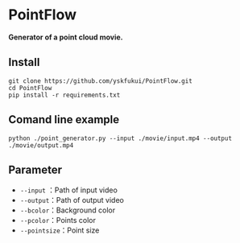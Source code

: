 # PointFlow

**Generator of a point cloud movie.**
## Install
```
git clone https://github.com/yskfukui/PointFlow.git
cd PointFlow
pip install -r requirements.txt
```


## Comand line example
```
python ./point_generator.py --input ./movie/input.mp4 --output ./movie/output.mp4
```

## Parameter
- ```--input``` ：Path of input video
- ```--output```：Path of output video
- ```--bcolor```：Background color
- ```--pcolor```：Points color
- ```--pointsize```：Point size
